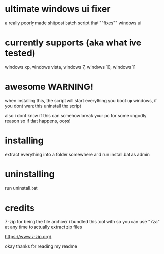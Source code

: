 # ultimate windows ui fixer
a really poorly made shitpost batch script that ""fixes"" windows ui 

# currently supports (aka what ive tested)
windows xp, windows vista, windows 7, windows 10, windows 11

# awesome WARNING!
when installing this, the script will start everything you boot up windows, if you dont want this uninstall the script

also i dont know if this can somehow break your pc for some ungodly reason so if that happens, oops!

# installing
extract everything into a folder somewhere and run install.bat as admin

# uninstalling
run uninstall.bat

# credits
7-zip for being the file archiver i bundled this tool with so you can use "7za" at any time to actually extract zip files

https://www.7-zip.org/

okay thanks for reading my readme